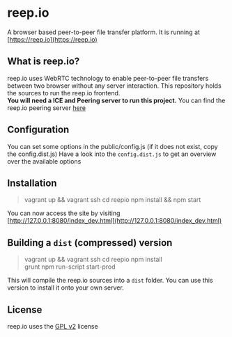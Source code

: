 reep.io
=======
A browser based peer-to-peer file transfer platform. It is running at [https://reep.io](https://reep.io)

What is reep.io?
---
reep.io uses WebRTC technology to enable peer-to-peer file transfers between two browser without any server interaction. 
This repository holds the sources to run the reep.io frontend.  
**You will need a ICE and Peering server to run this project.** You can find the reep.io peering server [here](https://github.com/KodeKraftwerk/reepio-peering-server)

Configuration
---
You can set some options in the public/config.js (if it does not exist, copy the config.dist.js)
Have a look into the `config.dist.js` to get an overview over the available options

Installation
---
> vagrant up && vagrant ssh 
> cd reepio
> npm install && npm start 

You can now access the site by visiting [http://127.0.0.1:8080/index_dev.html](http://127.0.0.1:8080/index_dev.html)

Building a `dist` (compressed) version
---
> vagrant up && vagrant ssh 
> cd reepio
> npm install  
> grunt
> npm run-script start-prod

This will compile the reep.io sources into a `dist` folder. You can use this version to install it onto your own server.


License
---
reep.io uses the [GPL v2](http://www.gnu.org/licenses/gpl-2.0.html) license  
